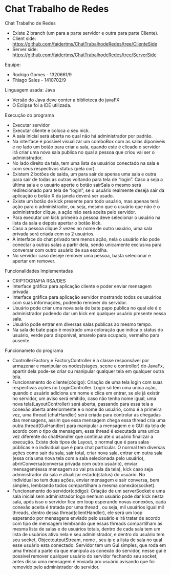 # Chat Trabalho de Redes
Chat Trabalho de Redes
- Existe 2 branch (um para a parte servidor e outra para parte Cliente).
- Client side: https://github.com/faidertms/ChatTrabalhodeRedes/tree/ClienteSide  
- Server side: https://github.com/faidertms/ChatTrabalhodeRedes/tree/ServerSide  
 
Equipe:
- Rodrigo Gomes - 1320661/9
- Thiago Sales  - 1410702/9

Linguagem usada: Java
- Versão do Java deve conter a biblioteca do javaFX
- O Eclipse foi a IDE utilizada.

Execução do programa
- Executar servidor
- Executar cliente e coloca o seu nick.
- A sala inicial será aberta no qual não há administrador por padrão.
- Na interface é possível visualizar um comboBox com as salas diponiveis e no lado um botão para criar a sala, quando este é clicado o servidor irá criar uma nova sala publica no qual a pessoa que criou vai ser o administrador.
- No lado direito da tela, tem uma lista de usuários conectado na sala e com seus respectivos status (pela cor).
- Existem 2 botões de saída, um para sair de apenas uma sala e outra para sair de todas as outras voltando para tela de “login”. Caso a seja a última sala e o usuário aperte o botão sairSala o mesmo será redirecionado para tela de “login”, se o usuário realmente deseja sair da aplicação o botão X da janela deverá ser usado.
- Existe um botão de kick presente para todo usuário, mas apenas terá ação para o administrador, ou seja, mesmo que o usuário que não é o administrador clique, a ação não será aceita pelo servidor.
- Para executar um kick primeiro a pessoa deve selecionar o usuário na lista da sala e depois apertar o botão kick.
- Caso a pessoa clique 2 vezes no nome de outro usuário, uma sala privada será criada com os 2 usuários.
- A interface do chat privado tem menos ação, nela o usuário não pode conectar a outras salas a partir dela, sendo unicamente exclusiva para conversar com outro usuário de sua escolha.
- No servidor caso deseje remover uma pessoa, basta selecionar e apertar em remover.

Funcionalidades Implementadas
- CRIPTOGRAFIA RSA/DES
- Interface gráfica para aplicação cliente e poder enviar mensagem privada.
- Interface gráfica para aplicação servidor mostrando todos os usuários com suas informações, podendo remover do servidor.
- Usuário pode criar uma nova sala de bate papo publica no qual ele é o administrador podendo dar um kick em qualquer usuário presente nessa sala.
- Usuário pode entrar em diversas salas publicas ao mesmo tempo.
- Na sala de bate papo é mostrado uma coloração que indica o status do usuário, verde para disponível, amarelo para ocupado, vermelho para ausente.

Funcionameto do programa
- ControllerFactory e FactoryController é a classe responsável por armazenar e manipular os nodes(stages, scene e controller) do JavaFx, apartir dela pode-se criar ou manipular qualquer tela em qualquer outra tela.
- Funcionamento do cliente(código):
Criação de uma tela login com suas respectivas ações no LoginController.
Login só tem uma unica ação, quando o usuário adiciona um nome e clica em entrar, se ele já existir no servidor, um aviso será emitido, caso não tenha nome igual, uma nova tela(LayoutController) será aberta, passando para essa tela a conexão aberta anteriormente e o nome do usuário, como é a primeira vez, uma thread (chatHandler) será criada  para controlar as chegadas das mensagens, assim que essa mensagem chega essa thread cria uma outra thread(GuiHandler) para manipular a mensagem e o GUI da tela de acordo com o tipo da mensagem, essa thread é executada uma unica vez diferente do chatHandler que continua ate o usuário finalizar a execução.
Existe dois tipos de Layout, o normal que é para salas públicas e o individual que é para chat particular. O normal tem diversas ações como sair da sala, sair total, criar nova sala, entrar em outra sala (essa cria uma nova tela com a sala selecionada pelo usuário), abrirConversa(conversa privada com outro usuário), enviar mensagem(essa mensagem so vai pra sala da tela), kick caso seja administrador da sala e atualizar estado(status) do usuário. No individual so tem duas ações, enviar mensagem e sair conversa, bem simples, lembrando todos compartilham a mesma conexão(socket).
- Funcionamento do servidor(código):
Criação de um serverSocket e uma sala inicial sem administrador logo nenhum usuário pode dar kick nesta sala, após isso o servidor fica em loop esperando novas conexões, cada conexão aceita é tratada por uma thread , ou seja, mil usuários igual mil threads, dentro dessa thread(clientHandler), ele será um loop esperando por mensagens enviado pelo usuário e irá tratar de acordo com tipo de mensagem lembrando que essas threads compartilham as mesma lista de salas e de usuários totais, dentro de cada sala tem um lista de usuários ativo nela e seu administrador, e dentro do usuário tem seu socket, ObjectoutputStream, nome , seu ip e a lista de sala no qual esse usuário esta conectado.
Servidor tem um Gui simples, que roda em uma thread a parte da que manipula as conexão do servidor, nesse gui é possivel remover qualquer usuário do servidor fechando seu socket, antes disso uma mensagem é enviada pro usuário avisando que foi removido pelo administrador do servidor.

